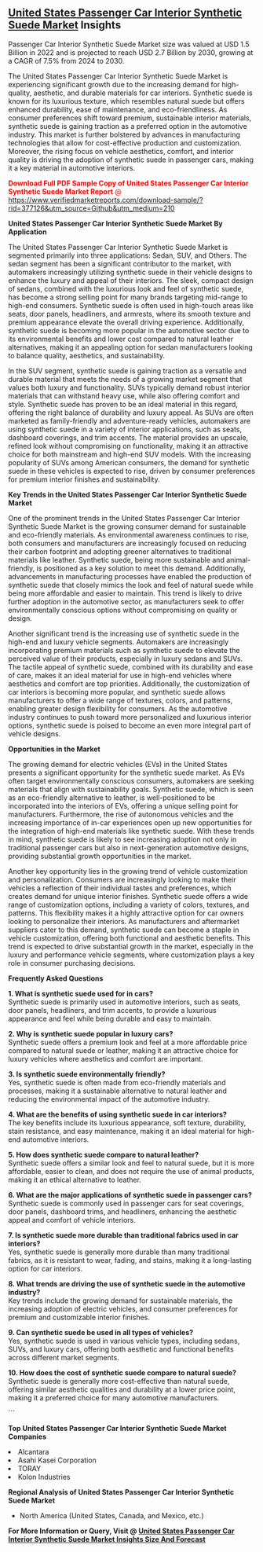<h2><a href="https://www.verifiedmarketreports.com/download-sample/?rid=377126&amp;utm_source=Github&amp;utm_medium=210" target="_blank">United States Passenger Car Interior Synthetic Suede Market</a> Insights</h2><p>Passenger Car Interior Synthetic Suede Market size was valued at USD 1.5 Billion in 2022 and is projected to reach USD 2.7 Billion by 2030, growing at a CAGR of 7.5% from 2024 to 2030.</p><p><p>The United States Passenger Car Interior Synthetic Suede Market is experiencing significant growth due to the increasing demand for high-quality, aesthetic, and durable materials for car interiors. Synthetic suede is known for its luxurious texture, which resembles natural suede but offers enhanced durability, ease of maintenance, and eco-friendliness. As consumer preferences shift toward premium, sustainable interior materials, synthetic suede is gaining traction as a preferred option in the automotive industry. This market is further bolstered by advances in manufacturing technologies that allow for cost-effective production and customization. Moreover, the rising focus on vehicle aesthetics, comfort, and interior quality is driving the adoption of synthetic suede in passenger cars, making it a key material in automotive interiors. <p><span class=""><span style="color: #ff0000;"><strong>Download Full PDF Sample Copy of United States Passenger Car Interior Synthetic Suede Market Report</strong> @ </span><a href="https://www.verifiedmarketreports.com/download-sample/?rid=377126&amp;utm_source=Github&amp;utm_medium=210" target="_blank">https://www.verifiedmarketreports.com/download-sample/?rid=377126&amp;utm_source=Github&amp;utm_medium=210</a></span></p></p><p><strong>United States Passenger Car Interior Synthetic Suede Market By Application</strong></p><p>The United States Passenger Car Interior Synthetic Suede Market is segmented primarily into three applications: Sedan, SUV, and Others. The sedan segment has been a significant contributor to the market, with automakers increasingly utilizing synthetic suede in their vehicle designs to enhance the luxury and appeal of their interiors. The sleek, compact design of sedans, combined with the luxurious look and feel of synthetic suede, has become a strong selling point for many brands targeting mid-range to high-end consumers. Synthetic suede is often used in high-touch areas like seats, door panels, headliners, and armrests, where its smooth texture and premium appearance elevate the overall driving experience. Additionally, synthetic suede is becoming more popular in the automotive sector due to its environmental benefits and lower cost compared to natural leather alternatives, making it an appealing option for sedan manufacturers looking to balance quality, aesthetics, and sustainability.<p>In the SUV segment, synthetic suede is gaining traction as a versatile and durable material that meets the needs of a growing market segment that values both luxury and functionality. SUVs typically demand robust interior materials that can withstand heavy use, while also offering comfort and style. Synthetic suede has proven to be an ideal material in this regard, offering the right balance of durability and luxury appeal. As SUVs are often marketed as family-friendly and adventure-ready vehicles, automakers are using synthetic suede in a variety of interior applications, such as seats, dashboard coverings, and trim accents. The material provides an upscale, refined look without compromising on functionality, making it an attractive choice for both mainstream and high-end SUV models. With the increasing popularity of SUVs among American consumers, the demand for synthetic suede in these vehicles is expected to rise, driven by consumer preferences for premium interior finishes and sustainability.<p><strong>Key Trends in the United States Passenger Car Interior Synthetic Suede Market</strong></p><p>One of the prominent trends in the United States Passenger Car Interior Synthetic Suede Market is the growing consumer demand for sustainable and eco-friendly materials. As environmental awareness continues to rise, both consumers and manufacturers are increasingly focused on reducing their carbon footprint and adopting greener alternatives to traditional materials like leather. Synthetic suede, being more sustainable and animal-friendly, is positioned as a key solution to meet this demand. Additionally, advancements in manufacturing processes have enabled the production of synthetic suede that closely mimics the look and feel of natural suede while being more affordable and easier to maintain. This trend is likely to drive further adoption in the automotive sector, as manufacturers seek to offer environmentally conscious options without compromising on quality or design.<p>Another significant trend is the increasing use of synthetic suede in the high-end and luxury vehicle segments. Automakers are increasingly incorporating premium materials such as synthetic suede to elevate the perceived value of their products, especially in luxury sedans and SUVs. The tactile appeal of synthetic suede, combined with its durability and ease of care, makes it an ideal material for use in high-end vehicles where aesthetics and comfort are top priorities. Additionally, the customization of car interiors is becoming more popular, and synthetic suede allows manufacturers to offer a wide range of textures, colors, and patterns, enabling greater design flexibility for consumers. As the automotive industry continues to push toward more personalized and luxurious interior options, synthetic suede is poised to become an even more integral part of vehicle designs.<p><strong>Opportunities in the Market</strong></p><p>The growing demand for electric vehicles (EVs) in the United States presents a significant opportunity for the synthetic suede market. As EVs often target environmentally conscious consumers, automakers are seeking materials that align with sustainability goals. Synthetic suede, which is seen as an eco-friendly alternative to leather, is well-positioned to be incorporated into the interiors of EVs, offering a unique selling point for manufacturers. Furthermore, the rise of autonomous vehicles and the increasing importance of in-car experiences open up new opportunities for the integration of high-end materials like synthetic suede. With these trends in mind, synthetic suede is likely to see increasing adoption not only in traditional passenger cars but also in next-generation automotive designs, providing substantial growth opportunities in the market.<p>Another key opportunity lies in the growing trend of vehicle customization and personalization. Consumers are increasingly looking to make their vehicles a reflection of their individual tastes and preferences, which creates demand for unique interior finishes. Synthetic suede offers a wide range of customization options, including a variety of colors, textures, and patterns. This flexibility makes it a highly attractive option for car owners looking to personalize their interiors. As manufacturers and aftermarket suppliers cater to this demand, synthetic suede can become a staple in vehicle customization, offering both functional and aesthetic benefits. This trend is expected to drive substantial growth in the market, especially in the luxury and performance vehicle segments, where customization plays a key role in consumer purchasing decisions.<p><strong>Frequently Asked Questions</strong></p><p><strong>1. What is synthetic suede used for in cars?</strong><br>Synthetic suede is primarily used in automotive interiors, such as seats, door panels, headliners, and trim accents, to provide a luxurious appearance and feel while being durable and easy to maintain.</p><p><strong>2. Why is synthetic suede popular in luxury cars?</strong><br>Synthetic suede offers a premium look and feel at a more affordable price compared to natural suede or leather, making it an attractive choice for luxury vehicles where aesthetics and comfort are important.</p><p><strong>3. Is synthetic suede environmentally friendly?</strong><br>Yes, synthetic suede is often made from eco-friendly materials and processes, making it a sustainable alternative to natural leather and reducing the environmental impact of the automotive industry.</p><p><strong>4. What are the benefits of using synthetic suede in car interiors?</strong><br>The key benefits include its luxurious appearance, soft texture, durability, stain resistance, and easy maintenance, making it an ideal material for high-end automotive interiors.</p><p><strong>5. How does synthetic suede compare to natural leather?</strong><br>Synthetic suede offers a similar look and feel to natural suede, but it is more affordable, easier to clean, and does not require the use of animal products, making it an ethical alternative to leather.</p><p><strong>6. What are the major applications of synthetic suede in passenger cars?</strong><br>Synthetic suede is commonly used in passenger cars for seat coverings, door panels, dashboard trims, and headliners, enhancing the aesthetic appeal and comfort of vehicle interiors.</p><p><strong>7. Is synthetic suede more durable than traditional fabrics used in car interiors?</strong><br>Yes, synthetic suede is generally more durable than many traditional fabrics, as it is resistant to wear, fading, and stains, making it a long-lasting option for car interiors.</p><p><strong>8. What trends are driving the use of synthetic suede in the automotive industry?</strong><br>Key trends include the growing demand for sustainable materials, the increasing adoption of electric vehicles, and consumer preferences for premium and customizable interior finishes.</p><p><strong>9. Can synthetic suede be used in all types of vehicles?</strong><br>Yes, synthetic suede is used in various vehicle types, including sedans, SUVs, and luxury cars, offering both aesthetic and functional benefits across different market segments.</p><p><strong>10. How does the cost of synthetic suede compare to natural suede?</strong><br>Synthetic suede is generally more cost-effective than natural suede, offering similar aesthetic qualities and durability at a lower price point, making it a preferred choice for many automotive manufacturers.</p>```</p><p><strong>Top United States Passenger Car Interior Synthetic Suede Market Companies</strong></p><div data-test-id=""><p><li>Alcantara</li><li> Asahi Kasei Corporation</li><li> TORAY</li><li> Kolon Industries</li></p><div><strong>Regional Analysis of&nbsp;United States Passenger Car Interior Synthetic Suede Market</strong></div><ul><li dir="ltr"><p dir="ltr">North America&nbsp;(United States, Canada, and Mexico, etc.)</p></li></ul><p><strong>For More Information or Query, Visit @&nbsp;</strong><strong><a href="https://www.verifiedmarketreports.com/product/passenger-car-interior-synthetic-suede-market/?utm_source=Github&amp;utm_medium=210" target="_blank">United States Passenger Car Interior Synthetic Suede Market Insights Size And Forecast</a></strong></p></div>
